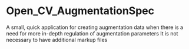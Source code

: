 # Open_CV_AugmentationSpec
A small, quick application for creating augmentation data when there is a need for more in-depth regulation of augmentation parameters
It is not necessary to have additional markup files

